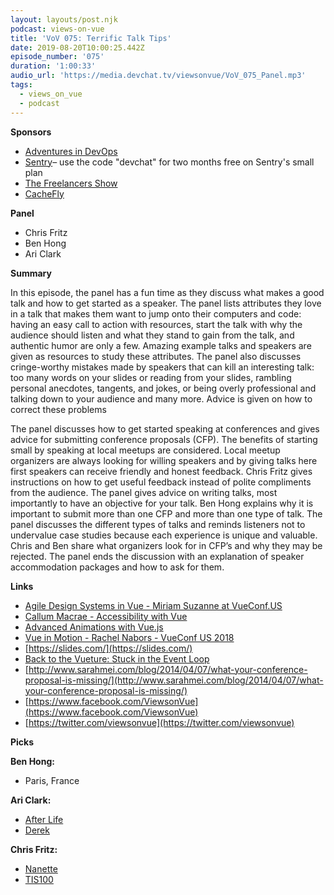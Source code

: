 ```yaml
---
layout: layouts/post.njk
podcast: views-on-vue
title: 'VoV 075: Terrific Talk Tips'
date: 2019-08-20T10:00:25.442Z
episode_number: '075'
duration: '1:00:33'
audio_url: 'https://media.devchat.tv/viewsonvue/VoV_075_Panel.mp3'
tags:
  - views_on_vue
  - podcast
---
```

**Sponsors**

- [Adventures in DevOps](https://devchat.tv/adventures-in-devops/)
- [Sentry](http://sentry.io/)– use the code "devchat" for two months free on Sentry's small plan
- [The Freelancers Show](https://devchat.tv/freelancers/)
- [CacheFly](https://www.cachefly.com/)

**Panel**

- Chris Fritz
- Ben Hong
- Ari Clark

**Summary**

In this episode, the panel has a fun time as they discuss what makes a good talk and how to get started as a speaker. The panel lists attributes they love in a talk that makes them want to jump onto their computers and code: having an easy call to action with resources, start the talk with why the audience should listen and what they stand to gain from the talk, and authentic humor are only a few. Amazing example talks and speakers are given as resources to study these attributes. The panel also discusses cringe-worthy mistakes made by speakers that can kill an interesting talk: too many words on your slides or reading from your slides, rambling personal anecdotes, tangents, and jokes, or being overly professional and talking down to your audience and many more. Advice is given on how to correct these problems

The panel discusses how to get started speaking at conferences and gives advice for submitting conference proposals (CFP). The benefits of starting small by speaking at local meetups are considered. Local meetup organizers are always looking for willing speakers and by giving talks here first speakers can receive friendly and honest feedback. Chris Fritz gives instructions on how to get useful feedback instead of polite compliments from the audience. The panel gives advice on writing talks, most importantly to have an objective for your talk. Ben Hong explains why it is important to submit more than one CFP and more than one type of talk. The panel discusses the different types of talks and reminds listeners not to undervalue case studies because each experience is unique and valuable. Chris and Ben share what organizers look for in CFP’s and why they may be rejected. The panel ends the discussion with an explanation of speaker accommodation packages and how to ask for them. 

**Links**

- [Agile Design Systems in Vue - Miriam Suzanne at VueConf.US](https://www.youtube.com/watch?v=f19AtZvQ4gs)
- [Callum Macrae - Accessibility with Vue](https://www.youtube.com/watch?v=1Rvg_XkFH8Q)
- [Advanced Animations with Vue.js](https://www.vuemastery.com/conferences/vueconf-us-2019/advanced-animations-with-vuejs)
- [Vue in Motion - Rachel Nabors - VueConf US 2018](https://www.youtube.com/watch?v=1kvRMU0114I)
- [https://slides.com/](https://slides.com/)
- [Back to the Vueture: Stuck in the Event Loop](https://www.vuemastery.com/conferences/vueconf-us-2019/back-to-the-vueture-stuck-in-the-event-loop)
- [http://www.sarahmei.com/blog/2014/04/07/what-your-conference-proposal-is-missing/](http://www.sarahmei.com/blog/2014/04/07/what-your-conference-proposal-is-missing/)
- [https://www.facebook.com/ViewsonVue](https://www.facebook.com/ViewsonVue)
- [https://twitter.com/viewsonvue](https://twitter.com/viewsonvue)

**Picks**

**Ben Hong:**

- Paris, France

**Ari Clark:**

- [After Life](https://www.netflix.com/title/80998491?source=35)
- [Derek](https://www.netflix.com/title/70258489?source=35)

**Chris Fritz:**

- [Nanette](https://www.netflix.com/title/80233611?source=35)
- [TIS100](https://store.steampowered.com/app/370360/TIS100/)
